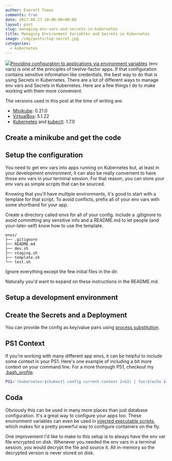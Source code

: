 ```yaml
---
author: Everett Toews
comments: true
date: 2017-08-27 10:00:00+00:00
layout: post
slug: managing-env-vars-and-secrets-in-kubernetes
title: Managing Environment Variables and Secrets in Kubernetes
image: /img/posts/top-secret.jpg
categories:
  - kubernetes
---
```

<img class="img-right" src="{{ page.image }}"/>[Providing configuration to applications via environment variables](https://12factor.net/config) (env vars) is one of the principles of twelve-factor apps. If that configuration contains sensitive information like credentials, the best way to do that is using Secrets in Kubernetes. There are a lot of different ways to manage env vars and Secrets in Kubernetes. Here are a few things I do to make working with them more convenient.

<!--more-->

The versions used in this post at the time of writing are:

* [Minikube](https://kubernetes.io/docs/getting-started-guides/minikube/): 0.21.0
* [VirtualBox](https://www.virtualbox.org/): 5.1.22
* [Kubernetes](https://kubernetes.io/) and [kubectl](https://kubernetes.io/docs/tasks/tools/install-kubectl/): 1.7.0

## Create a minikube and get the code

<script src="https://gist.github.com/etoews/8d7bcafb5e26e9b96735ade35505f5c5.js?file=minikube-and-code.sh"></script>

## Setup the configuration

You need to get env vars into apps running on Kubernetes but, at least in your development environment, it can also be really convenient to have those env vars in your terminal session. For that reason, you can store your env vars as simple scripts that can be sourced.

Knowing that you'll have multiple environments, it's good to start with a template for that script. To avoid conflicts, prefix all of your env vars with some shorthand for your app.

<script src="https://gist.github.com/etoews/8d7bcafb5e26e9b96735ade35505f5c5.js?file=template.sh"></script>

Create a directory called envs for all of your config. Include a .gitignore to avoid committing any sensitive info and a README.md to let people (and your-later-self) know how to use the template.

```
envs/
├── .gitignore
├── README.md
├── dev.sh
├── staging.sh
├── template.sh
└── test.sh
```

Ignore everything except the few initial files in the dir.

<script src="https://gist.github.com/etoews/8d7bcafb5e26e9b96735ade35505f5c5.js?file=.gitignore"></script>

Naturally you'd want to expand on these instructions in the README.md.

<script src="https://gist.github.com/etoews/8d7bcafb5e26e9b96735ade35505f5c5.js?file=README.md"></script>


## Setup a development environment

<script src="https://gist.github.com/etoews/8d7bcafb5e26e9b96735ade35505f5c5.js?file=terminal.sh"></script>

## Create the Secrets and a Deployment

You can provide the config as key/value pairs using [process substitution](http://tldp.org/LDP/abs/html/process-sub.html).

<script src="https://gist.github.com/etoews/8d7bcafb5e26e9b96735ade35505f5c5.js?file=kubectl.sh"></script>

## PS1 Context

If you're working with many different app envs, it can be helpful to include some context in your PS1. Here's one example of including a bit more context on your command line. For a more thorough PS1, checkout my [.bash_profile](https://gist.github.com/etoews/e5a51e54ec7355a2d6716bfbf6c08fe2).

```bash
PS1='(kubernetes:$(kubectl config current-context 2>&1) | foo:$(echo ${FOO_ENV}))\n\W $ '
```

## Coda

Obviously this can be used in many more places than just database configuration. It's a great way to configure your apps too. These environment variables can even be used in [injected executable scripts](/2017/07/29/inject-an-executable-script-into-a-container-in-kubernetes/), which makes for a pretty powerful way to configure containers on the fly.

One improvement I'd like to make to this setup is to always have the env var file encrypted on disk. Whenever you needed the env vars in a terminal session, you would decrypt the file and source it. All in-memory so the decrypted version is never stored on disk.
